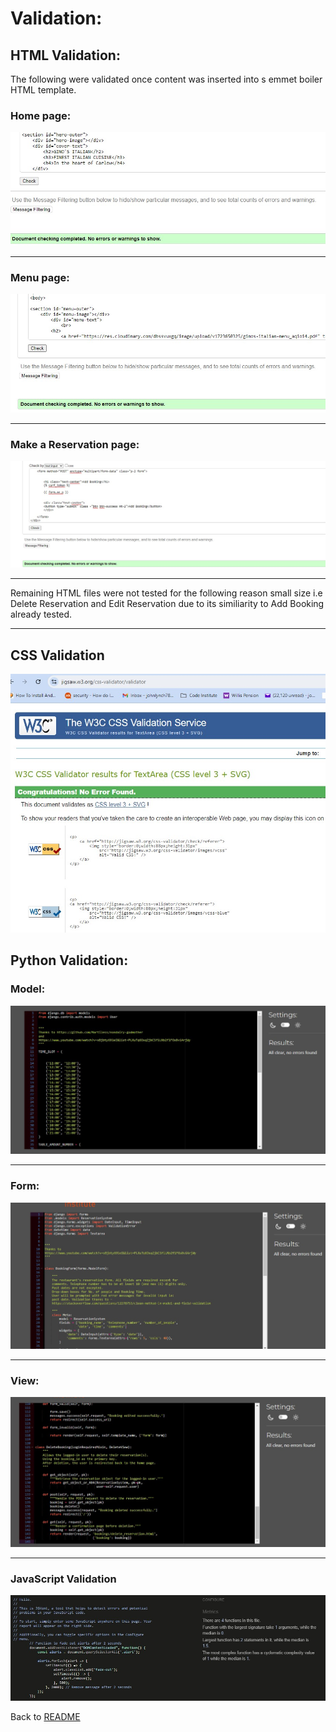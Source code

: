 # Validation:

## HTML Validation:

The following were validated once content was inserted into s emmet boiler HTML template.

### Home page: 

![Home Page Validation](/static/images/validation/validation-index-html.jpg)

***

### Menu page: 
![Menu Page Validation](/static/images/validation/validation-menu-html.jpg)

***

### Make a Reservation page: 
![Make a Validation](/static/images/validation/validation-make-reservation.jpg)

***

Remaining HTML files were not tested for the following reason small size i.e Delete Reservation and Edit Reservation due to its similiarity to Add Booking already tested.

***

## CSS Validation
![CSS Validation](/static/images/validation/validation-css.jpg)

## Python Validation: 

### Model: 
![Models Validation](/static/images/validation/validation-model-py.jpg)

***

### Form: 
![Forms Validation](/static/images/validation/validation-form-py.jpg)

***

### View: 
![Views Validation](/static/images/validation/validation-view-py.jpg)
***

### JavaScript Validation
![JavaScript Validation](/static/images/validation/validation-js.jpg)

Back to [README](/README.md)